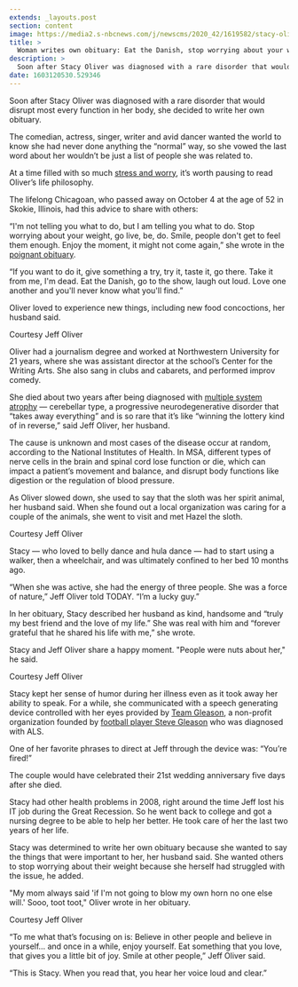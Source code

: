 ```yaml
--- 
extends: _layouts.post 
section: content 
image: https://media2.s-nbcnews.com/j/newscms/2020_42/1619582/stacy-oliver-obit-mc-main-201013_e87d7d4055e4f1094818f51b171c9186.social_share_1200x630_center.jpg 
title: > 
  Woman writes own obituary: Eat the Danish, stop worrying about your weight 
description: > 
  Soon after Stacy Oliver was diagnosed with a rare disorder that would disrupt most every function in her body, she decided to write her own obituary.Courtesy Jeff OliverOliver had a journalism degree and worked at Northwestern University for 21 years, where she was assistant director at the school’s Center for the Writing Arts.Courtesy Jeff OliverStacy kept her sense of humor during her illness even as it took away her ability to speak.Courtesy Jeff Oliver“To me what that’s focusing on is: Believe in other people and believe in yourself… and once in a while, enjoy yourself.Smile at other people,” Jeff Oliver said. 
date: 1603120530.529346 
--- 
```

<div><p class="endmarkEnabled">Soon after Stacy Oliver was diagnosed with a rare disorder that would disrupt most every function in her body, she decided to write her own obituary.</p><p class="endmarkEnabled">The comedian, actress, singer, writer and avid dancer wanted the world to know she had never done anything the &#8220;normal&#8221; way, so she vowed the last word about her wouldn&#8217;t be just a list of people she was related to.</p><p></p><p id="taboolaReadMoreBelow"></p><p class="endmarkEnabled">At a time filled with so much <a href="https://www.today.com/health/breathing-techniques-anxiety-exercises-relaxation-calm-down-t194222" target="_blank">stress and worry</a>, it&#8217;s worth pausing to read Oliver&#8217;s life philosophy.</p><p class="endmarkEnabled">The lifelong Chicagoan, who passed away on October 4 at the age of 52 in Skokie, Illinois, had this advice to share with others:</p><p class="endmarkEnabled">&#8220;I'm not telling you what to do, but I am telling you what to do. Stop worrying about your weight, go live, be, do. Smile, people don't get to feel them enough. Enjoy the moment, it might not come again,&#8221; she wrote in the <a href="https://www.legacy.com/amp/obituaries/chicagotribune/196899731" target="_blank">poignant obituary</a>.</p><p class="endmarkEnabled">&#8220;If you want to do it, give something a try, try it, taste it, go there. Take it from me, I'm dead. Eat the Danish, go to the show, laugh out loud. Love one another and you'll never know what you'll find.&#8221;</p><p class="lazyload-placeholder"></p><p class="caption__container">Oliver loved to experience new things, including new food concoctions, her husband said.</p><p class="caption__source">Courtesy Jeff Oliver</p><p class="endmarkEnabled">Oliver had a journalism degree and worked at Northwestern University for 21 years, where she was assistant director at the school&#8217;s Center for the Writing Arts. She also sang in clubs and cabarets, and performed improv comedy.</p><p></p><p class="endmarkEnabled">She died about two years after being diagnosed with <a href="https://www.ninds.nih.gov/Disorders/Patient-Caregiver-Education/Fact-Sheets/Multiple-System-Atrophy" target="_blank">multiple system atrophy</a> &#8212; cerebellar type, a progressive neurodegenerative disorder that &#8220;takes away everything&#8221; and is so rare that it&#8217;s like &#8220;winning the lottery kind of in reverse,&#8221; said Jeff Oliver, her husband.</p><p class="endmarkEnabled">The cause is unknown and most cases of the disease occur at random, according to the National Institutes of Health. In MSA, different types of nerve cells in the brain and spinal cord lose function or die, which can impact a patient&#8217;s movement and balance, and disrupt body functions like digestion or the regulation of blood pressure.</p><p class="lazyload-placeholder"></p><p class="caption__container">As Oliver slowed down, she used to say that the sloth was her spirit animal, her husband said. When she found out a local organization was caring for a couple of the animals, she went to visit and met Hazel the sloth.</p><p class="caption__source">Courtesy Jeff Oliver</p><p class="endmarkEnabled">Stacy &#8212; who loved to belly dance and hula dance &#8212; had to start using a walker, then a wheelchair, and was ultimately confined to her bed 10 months ago.</p><p></p><p class="endmarkEnabled">&#8220;When she was active, she had the energy of three people. She was a force of nature,&#8221; Jeff Oliver told TODAY. &#8220;I&#8217;m a lucky guy.&#8221;</p><p class="endmarkEnabled">In her obituary, Stacy described her husband as kind, handsome and &#8220;truly my best friend and the love of my life.&#8221; She was real with him and &#8220;forever grateful that he shared his life with me,&#8221; she wrote.</p><p class="lazyload-placeholder"></p><p class="caption__container">Stacy and Jeff Oliver share a happy moment. "People were nuts about her," he said.</p><p class="caption__source">Courtesy Jeff Oliver</p><p class="endmarkEnabled">Stacy kept her sense of humor during her illness even as it took away her ability to speak. For a while, she communicated with a speech generating device controlled with her eyes provided by <a href="https://teamgleason.org/" target="_blank">Team Gleason</a>, a non-profit organization founded by <a href="https://www.today.com/parents/steve-gleason-was-football-hero-now-his-legacy-teaching-us-t101491" target="_blank">football player Steve Gleason</a> who was diagnosed with ALS.</p><p class="endmarkEnabled">One of her favorite phrases to direct at Jeff through the device was: &#8220;You&#8217;re fired!&#8221;</p><p class="endmarkEnabled">The couple would have celebrated their 21st wedding anniversary five days after she died.</p><p></p><p class="endmarkEnabled">Stacy had other health problems in 2008, right around the time Jeff lost his IT job during the Great Recession. So he went back to college and got a nursing degree to be able to help her better. He took care of her the last two years of her life.</p><p class="endmarkEnabled">Stacy was determined to write her own obituary because she wanted to say the things that were important to her, her husband said. She wanted others to stop worrying about their weight because she herself had struggled with the issue, he added.</p><p class="lazyload-placeholder"></p><p class="caption__container">"My mom always said 'if I'm not going to blow my own horn no one else will.' Sooo, toot toot," Oliver wrote in her obituary.</p><p class="caption__source">Courtesy Jeff Oliver</p><p class="endmarkEnabled">&#8220;To me what that&#8217;s focusing on is: Believe in other people and believe in yourself&#8230; and once in a while, enjoy yourself. Eat something that you love, that gives you a little bit of joy. Smile at other people,&#8221; Jeff Oliver said.</p><p></p><p class="endmarkEnabled">&#8220;This is Stacy. When you read that, you hear her voice loud and clear.&#8221;</p></div>